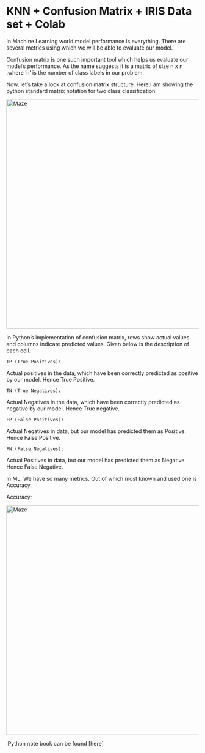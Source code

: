 # KNN + Confusion Matrix + IRIS Data set + Colab

In Machine Learning world model performance is everything. There are several metrics using which we will be able to evaluate our model.

Confusion matrix is one such important tool which helps us evaluate our model’s performance. As the name suggests it is a matrix of size n x n .where ’n’ is the number of class labels in our problem.

Now, let’s take a look at confusion matrix structure. Here,I am showing the python standard matrix notation for two class classification.

<img width="600" alt="Maze" src="https://user-images.githubusercontent.com/109574120/218939725-9cbca6fd-da19-4891-90b1-097d1f0588df.png">

In Python’s implementation of confusion matrix, rows show actual values and columns indicate predicted values. Given below is the description of each cell.

    TP (True Positives):

Actual positives in the data, which have been correctly predicted as positive by our model. Hence True Positive.

    TN (True Negatives):

Actual Negatives in the data, which have been correctly predicted as negative by our model. Hence True negative.

    FP (False Positives):

Actual Negatives in data, but our model has predicted them as Positive. Hence False Positive.

    FN (False Negatives):

Actual Positives in data, but our model has predicted them as Negative. Hence False Negative.


In ML, We have so many metrics. Out of which most known and used one is Accuracy.

Accuracy:

<img width="600" alt="Maze" src="https://user-images.githubusercontent.com/109574120/218940175-7074240f-8b2b-49a8-bd99-e77a345e57d3.png">

iPython note book can be found [here]

